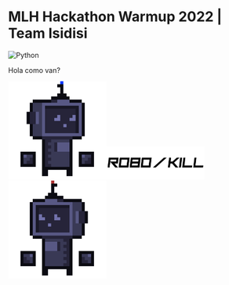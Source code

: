 # MLH Hackathon Warmup 2022 | Team Isidisi
![Python](https://img.shields.io/badge/Python->=3-Blue?logo=python)


Hola como van?


<img src="https://github.com/asaPUP/MLH-Hackathon-2022-Isidisi/blob/main/readme_files/blueRobot.gif" slign="center" width="200"><img src="https://github.com/asaPUP/MLH-Hackathon-2022-Isidisi/blob/main/readme_files/title.png" slign="center" width="200"><img src="https://github.com/asaPUP/MLH-Hackathon-2022-Isidisi/blob/main/readme_files/blueRobot0.gif" slign="center" width="200">
